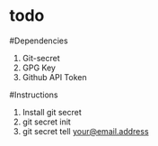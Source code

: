 # todo

#Dependencies
1. Git-secret
2. GPG Key
3. Github API Token

#Instructions
1. Install git secret
2. git secret init
3. git secret tell <your@email.address>
